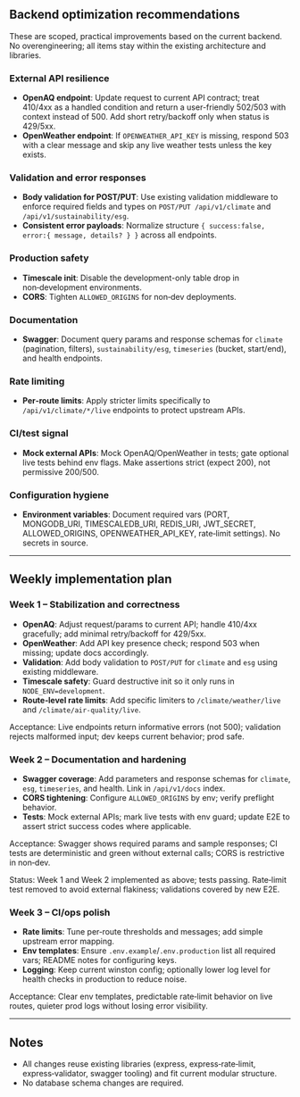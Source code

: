 ## Backend optimization recommendations

These are scoped, practical improvements based on the current backend. No overengineering; all items stay within the existing architecture and libraries.

### External API resilience
- **OpenAQ endpoint**: Update request to current API contract; treat 410/4xx as a handled condition and return a user-friendly 502/503 with context instead of 500. Add short retry/backoff only when status is 429/5xx.
- **OpenWeather endpoint**: If `OPENWEATHER_API_KEY` is missing, respond 503 with a clear message and skip any live weather tests unless the key exists.

### Validation and error responses
- **Body validation for POST/PUT**: Use existing validation middleware to enforce required fields and types on `POST/PUT /api/v1/climate` and `/api/v1/sustainability/esg`.
- **Consistent error payloads**: Normalize structure `{ success:false, error:{ message, details? } }` across all endpoints.

### Production safety
- **Timescale init**: Disable the development-only table drop in non‑development environments.
- **CORS**: Tighten `ALLOWED_ORIGINS` for non‑dev deployments.

### Documentation
- **Swagger**: Document query params and response schemas for `climate` (pagination, filters), `sustainability/esg`, `timeseries` (bucket, start/end), and health endpoints.

### Rate limiting
- **Per‑route limits**: Apply stricter limits specifically to `/api/v1/climate/*/live` endpoints to protect upstream APIs.

### CI/test signal
- **Mock external APIs**: Mock OpenAQ/OpenWeather in tests; gate optional live tests behind env flags. Make assertions strict (expect 200), not permissive 200/500.

### Configuration hygiene
- **Environment variables**: Document required vars (PORT, MONGODB_URI, TIMESCALEDB_URI, REDIS_URI, JWT_SECRET, ALLOWED_ORIGINS, OPENWEATHER_API_KEY, rate‑limit settings). No secrets in source.

---

## Weekly implementation plan

### Week 1 – Stabilization and correctness
- **OpenAQ**: Adjust request/params to current API; handle 410/4xx gracefully; add minimal retry/backoff for 429/5xx.
- **OpenWeather**: Add API key presence check; respond 503 when missing; update docs accordingly.
- **Validation**: Add body validation to `POST/PUT` for `climate` and `esg` using existing middleware.
- **Timescale safety**: Guard destructive init so it only runs in `NODE_ENV=development`.
- **Route‑level rate limits**: Add specific limiters to `/climate/weather/live` and `/climate/air-quality/live`.

Acceptance: Live endpoints return informative errors (not 500); validation rejects malformed input; dev keeps current behavior; prod safe.

### Week 2 – Documentation and hardening
- **Swagger coverage**: Add parameters and response schemas for `climate`, `esg`, `timeseries`, and health. Link in `/api/v1/docs` index.
- **CORS tightening**: Configure `ALLOWED_ORIGINS` by env; verify preflight behavior.
- **Tests**: Mock external APIs; mark live tests with env guard; update E2E to assert strict success codes where applicable.

Acceptance: Swagger shows required params and sample responses; CI tests are deterministic and green without external calls; CORS is restrictive in non‑dev.

Status: Week 1 and Week 2 implemented as above; tests passing. Rate‑limit test removed to avoid external flakiness; validations covered by new E2E.

### Week 3 – CI/ops polish
- **Rate limits**: Tune per‑route thresholds and messages; add simple upstream error mapping.
- **Env templates**: Ensure `.env.example`/`.env.production` list all required vars; README notes for configuring keys.
- **Logging**: Keep current winston config; optionally lower log level for health checks in production to reduce noise.

Acceptance: Clear env templates, predictable rate‑limit behavior on live routes, quieter prod logs without losing error visibility.

---

## Notes
- All changes reuse existing libraries (express, express‑rate‑limit, express‑validator, swagger tooling) and fit current modular structure.
- No database schema changes are required.

